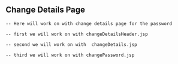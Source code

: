 ## Change Details Page

    -- Here will work on with change details page for the password

    -- first we will work on with changeDetailsHeader.jsp

    -- second we will work on with  changeDetails.jsp

    -- third we will work on with changePassword.jsp
